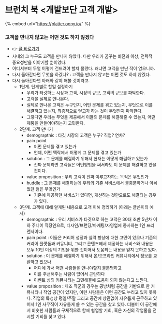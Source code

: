 # 브런치 북 <개발보단 고객 개발>

{% embed url="https://platter.oopy.io/" %}

### 고객을 만나지 않고는 어떤 것도 하지 않겠다

* 👉 [글 바로가기](https://brunch.co.kr/@539insight/79)&#x20;
* 사내의 그 누구도 고객을 만나지 않았다. 다만 우리가 꿈꾸는 비전과 이상, 전략적 중요성만을 이야기할 뿐이었다.&#x20;
* 어디서부터 무얼 어떻게 건드려야 할지 몰랐다. 왜냐면 고객을 만난 적이 없으니까.&#x20;
* 다시 돌아간다면 무엇을 하겠나? : 고객을 만나지 않고는 어떤 것도 하지 않겠다.&#x20;
* 다시 돌아간다면 아래와 같이 해볼 것이라고.&#x20;
  * 1단계. 단계별로 할일 설정하기&#x20;
    * 우리가 타깃하는 시장과 고객, 시장의 규모, 고객의 규모를 파악한다.&#x20;
    * 고객을 실제로 만나본다.&#x20;
    * 실제로 만나본 고객은 누구인지, 어떤 문제를 겪고 있는지, 무엇으로 이를 해결하고 있는지, 최종적으로 얻고자 하는 것이 무엇인지 파악한다.&#x20;
    * 그렇다면 우리는 무엇을 제공해서 이들의 문제를 해결해줄 수 있는지, 어떤 제품을 만들어야하는지 고민한다.&#x20;
  * 2단계. 고객 만나기
    * demograpthic : 타깃 시장의 고객은 누구? 직업? 연차?&#x20;
    * pain point&#x20;
      * 어떤 문제를 겪고 있는가&#x20;
      * 언제, 어떤 맥락에서 어떻게 그 문제를 겪고 있는가&#x20;
    * solution : 그 문제를 해결하기 위해서 현재는 어떻게 해결하고 있는가
      * 진짜 문제라면 고객들은 어떤방법을 써서라도 이 문제를 해결하고 있을 것이다.&#x20;
    * value proposition : 우리 고객이 진짜 이루고자하는 목적은 무엇인가&#x20;
    * huddle : 그 문제를 해결하는데 우리의 기존 서비스에서 불충분하거나 아쉬웠던 점은 무엇인가&#x20;
      * 기존에 제공하던 서비스가 있다면, 개선하는 것만으로도 해결되는 경우가 있다. &#x20;
  * 3단계. 고객에 대해 알게된 내용으로 고객 이해 정리하기 (아래는 글쓴이의 예시)&#x20;
    * demograpthic : 우리 서비스가 타깃으로 하는 고객은 30대 초반 5년차 이하 주니어 직장인으로, 디자인/브랜딩/마케팅/자영업에 종사하는 1인 프리랜서이다.&#x20;
    * pain point : 이들은 커리어 성장과 실력 향상에 대한 고민이 있으나 기존의 커리어 플랫폼과 커뮤니티, 그리고 콘텐츠에서 제공하는 서비스와 내용은 모두 10인 이상의 기업을 위한 것이어서 도움되는 내용을 얻지 못하고 있다.&#x20;
    * solution : 이 문제를 해결하기 위해서 온/오프라인 커뮤니티에서 정보를 교환하고 있으나
      * 어디에 가서 어떤 사람들을 만나야할지 불분명하고&#x20;
      * 이를 주선해주는 사람이 없어서 곤란하다&#x20;
      * 이벤트 성의 커뮤니티는 고민해결에 도움이 되지 않는다고 느낀다.&#x20;
    * value proposition : 제조 직군의 경우는 공방처럼 공간을 기반으로 한 커뮤니티나 작업 공간이 있지만, 이런 사람들은 이런 공간도 누리고 있지 못하다. 직업의 특성상 평일/주말 그리고 공간에 상관없이 자유롭게 근무하고 있어서 1인 사무직이 자유롭게 쓸 수 있는 공간을 찾고 있다. 더불어 이 공간에서 비슷한 사람들과 구체적으로 함께 협업할 기회, 혹은 자신의 작업물을 전시할 기회를 찾고 있다.&#x20;
